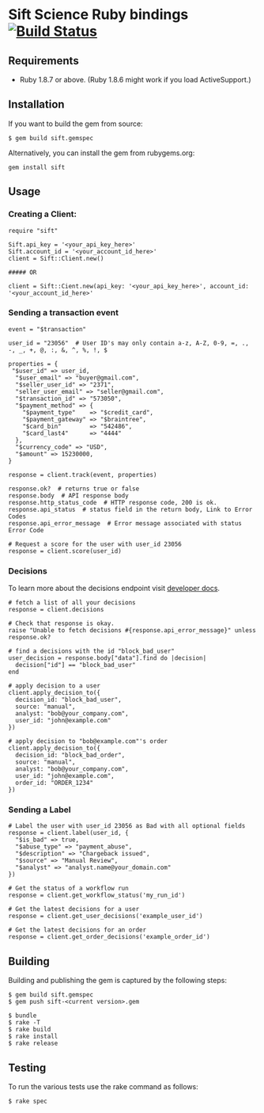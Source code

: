# Sift Science Ruby bindings [![Build Status](https://travis-ci.org/SiftScience/sift-ruby.png?branch=master)](https://travis-ci.org/SiftScience/sift-ruby)

## Requirements

  * Ruby 1.8.7 or above. (Ruby 1.8.6 might work if you load ActiveSupport.)


## Installation

If you want to build the gem from source:

```
$ gem build sift.gemspec
```

Alternatively, you can install the gem from rubygems.org:

```
gem install sift
```

## Usage

### Creating a Client:

```
require "sift"

Sift.api_key = '<your_api_key_here>'
Sift.account_id = '<your_account_id_here>'
client = Sift::Client.new()

##### OR

client = Sift::Cient.new(api_key: '<your_api_key_here>', account_id: '<your_account_id_here>'

```

### Sending a transaction event

```
event = "$transaction"

user_id = "23056"  # User ID's may only contain a-z, A-Z, 0-9, =, ., -, _, +, @, :, &, ^, %, !, $

properties = {
 "$user_id" => user_id,
  "$user_email" => "buyer@gmail.com",
  "$seller_user_id" => "2371",
  "seller_user_email" => "seller@gmail.com",
  "$transaction_id" => "573050",
  "$payment_method" => {
    "$payment_type"    => "$credit_card",
    "$payment_gateway" => "$braintree",
    "$card_bin"        => "542486",
    "$card_last4"      => "4444"
  },
  "$currency_code" => "USD",
  "$amount" => 15230000,
}

response = client.track(event, properties)

response.ok?  # returns true or false
response.body  # API response body
response.http_status_code  # HTTP response code, 200 is ok.
response.api_status  # status field in the return body, Link to Error Codes
response.api_error_message  # Error message associated with status Error Code

# Request a score for the user with user_id 23056
response = client.score(user_id)
```

### Decisions

To learn more about the decisions endpoint visit [developer docs](https://siftscience.com/developers/docs/curl/apis-overview).


```
# fetch a list of all your decisions
response = client.decisions

# Check that response is okay.
raise "Unable to fetch decisions #{response.api_error_message}" unless response.ok?

# find a decisions with the id "block_bad_user"
user_decision = response.body["data"].find do |decision|
  decision["id"] == "block_bad_user"
end

# apply decision to a user
client.apply_decision_to({
  decision_id: "block_bad_user",
  source: "manual",
  analyst: "bob@your_company.com",
  user_id: "john@example.com"
})

# apply decision to "bob@example.com"'s order
client.apply_decision_to({
  decision_id: "block_bad_order",
  source: "manual",
  analyst: "bob@your_company.com",
  user_id: "john@example.com",
  order_id: "ORDER_1234"
})
```

### Sending a Label

```
# Label the user with user_id 23056 as Bad with all optional fields
response = client.label(user_id, {
  "$is_bad" => true,
  "$abuse_type" => "payment_abuse",
  "$description" => "Chargeback issued",
  "$source" => "Manual Review",
  "$analyst" => "analyst.name@your_domain.com"
})

# Get the status of a workflow run
response = client.get_workflow_status('my_run_id')

# Get the latest decisions for a user
response = client.get_user_decisions('example_user_id')

# Get the latest decisions for an order
response = client.get_order_decisions('example_order_id')
```

## Building

Building and publishing the gem is captured by the following steps:

```
$ gem build sift.gemspec
$ gem push sift-<current version>.gem

$ bundle
$ rake -T
$ rake build
$ rake install
$ rake release
```


## Testing

To run the various tests use the rake command as follows:

```
$ rake spec
```
